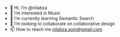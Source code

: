 - 👋 Hi, I’m @nilabza
- 👀 I’m interested in Music
- 🌱 I’m currently learning Semantic Search
- 💞️ I’m looking to collaborate on collaborative design
- 📫 How to reach me nilabza.som@gmail.com

<!---
nilabza/nilabza is a ✨ special ✨ repository because its `README.md` (this file) appears on your GitHub profile.
You can click the Preview link to take a look at your changes.
--->
